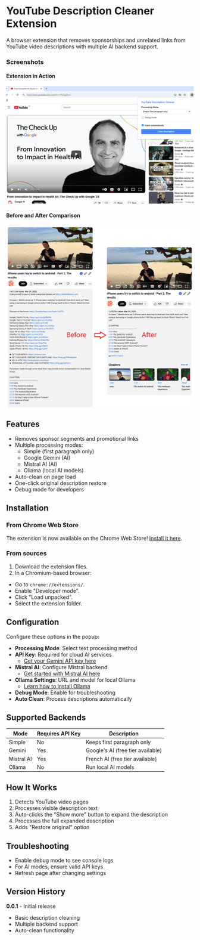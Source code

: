 # YouTube Description Cleaner Extension
A browser extension that removes sponsorships and unrelated links from YouTube video descriptions with multiple AI backend support.

### Screenshots

#### Extension in Action
![Screenshot of the extension in action](screenshot1280_800.png)

#### Before and After Comparison
![Before and after comparison of a cleaned YouTube description](before_after.png)

## Features

- Removes sponsor segments and promotional links
- Multiple processing modes:
  - Simple (first paragraph only)
  - Google Gemini (AI)
  - Mistral AI (AI)
  - Ollama (local AI models)
- Auto-clean on page load
- One-click original description restore
- Debug mode for developers

## Installation

### From Chrome Web Store

The extension is now available on the Chrome Web Store! [Install it here](https://chromewebstore.google.com/detail/youtube-description-rewri/bkifbmkpjodnagcldhlonpegnfolnlin).

### From sources

1. Download the extension files.
2. In a Chromium-based browser:
  - Go to `chrome://extensions/`.
  - Enable "Developer mode".
  - Click "Load unpacked".
  - Select the extension folder.

## Configuration

Configure these options in the popup:

- **Processing Mode**: Select text processing method
- **API Key**: Required for cloud AI services
  - [Get your Gemini API key here](https://aistudio.google.com/app/apikey)
- **Mistral AI**: Configure Mistral backend
  - [Get started with Mistral AI here](https://docs.mistral.ai/getting-started/quickstart/)
- **Ollama Settings**: URL and model for local Ollama
  - [Learn how to install Ollama](https://ollama.ai)
- **Debug Mode**: Enable for troubleshooting
- **Auto Clean**: Process descriptions automatically

## Supported Backends

| Mode       | Requires API Key | Description                          |
|------------|------------------|--------------------------------------|
| Simple     | No               | Keeps first paragraph only           |
| Gemini     | Yes              | Google's AI (free tier available)    |
| Mistral AI | Yes              | French AI (free tier available)      |
| Ollama     | No               | Run local AI models                  |

## How It Works

1. Detects YouTube video pages
2. Processes visible description text
3. Auto-clicks the "Show more" button to expand the description
4. Processes the full expanded description
5. Adds "Restore original" option

## Troubleshooting

- Enable debug mode to see console logs
- For AI modes, ensure valid API keys
- Refresh page after changing settings

## Version History

**0.0.1** - Initial release
- Basic description cleaning
- Multiple backend support
- Auto-clean functionality
